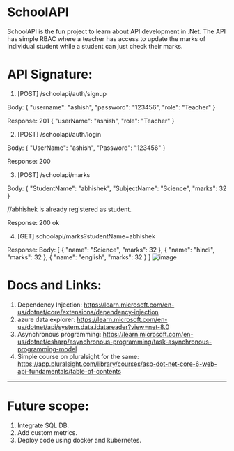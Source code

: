 # SchoolAPI
SchoolAPI is the fun project to learn about API development in .Net. The API has simple RBAC where a teacher has access to update the marks of individual student while a student can just check their marks. 

# API Signature:

1. [POST] /schoolapi/auth/signup

Body: {
  "username": "ashish",
  "password": "123456",
  "role": "Teacher"
}

Response: 201 
{
    "userName": "ashish",
    "role": "Teacher"
}

2. [POST] /schoolapi/auth/login

Body: {
  "UserName": "ashish",
  "Password": "123456"
}

Response: 200
<Auth token is shared in string format>

3. [POST] /schoolapi/marks

Body: {
  "StudentName": "abhishek",
  "SubjectName": "Science",
  "marks": 32
}

//abhishek is already registered as student.

Response: 200 ok

4. [GET] schoolapi/marks?studentName=abhishek

Response: 
Body: [
    {
        "name": "Science",
        "marks": 32
    },
    {
        "name": "hindi",
        "marks": 32
    },
    {
        "name": "english",
        "marks": 32
    }
]
![image](https://github.com/bhaskar-agrawal/SchoolAPI/assets/52082502/34935c66-19c5-4d9e-8da5-6134fee08091)



# Docs and Links:
1. Dependency Injection: https://learn.microsoft.com/en-us/dotnet/core/extensions/dependency-injection
2. azure data explorer: https://learn.microsoft.com/en-us/dotnet/api/system.data.idatareader?view=net-8.0
3. Asynchronous programming: https://learn.microsoft.com/en-us/dotnet/csharp/asynchronous-programming/task-asynchronous-programming-model
4. Simple course on pluralsight for the same: https://app.pluralsight.com/library/courses/asp-dot-net-core-6-web-api-fundamentals/table-of-contents

--------

# Future scope:
1. Integrate SQL DB.
2. Add custom metrics.
3. Deploy code using docker and kubernetes. 
